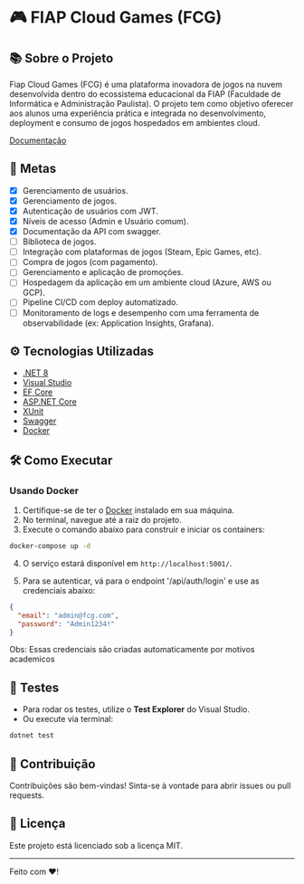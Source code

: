 ﻿# 🎮 FIAP Cloud Games (FCG)

## 📚 Sobre o Projeto

Fiap Cloud Games (FCG) é uma plataforma inovadora de jogos na nuvem desenvolvida dentro do ecossistema educacional da FIAP (Faculdade de Informática e Administração Paulista). O projeto tem como objetivo oferecer aos alunos uma experiência prática e integrada no desenvolvimento, deployment e consumo de jogos hospedados em ambientes cloud.

[Documentação](https://www.notion.so/Fiap-Cloud-Games-FCG-1dea50ade75480e78653c05e2cca2193?pvs=4)

## 🚀 Metas
- [X] Gerenciamento de usuários.
- [X] Gerenciamento de jogos.
- [X] Autenticação de usuários com JWT.
- [X] Níveis de acesso (Admin e Usuário comum).
- [X] Documentação da API com swagger.
- [ ] Biblioteca de jogos.
- [ ] Integração com plataformas de jogos (Steam, Epic Games, etc).
- [ ] Compra de jogos (com pagamento).
- [ ] Gerenciamento e aplicação de promoções.
- [ ] Hospedagem da aplicação em um ambiente cloud (Azure, AWS ou GCP).
- [ ] Pipeline CI/CD com deploy automatizado.
- [ ] Monitoramento de logs e desempenho com uma ferramenta de observabilidade (ex: Application Insights, Grafana).
      
## ⚙️ Tecnologias Utilizadas

- [.NET 8](https://dotnet.microsoft.com/download/dotnet/8.0)
- [Visual Studio](https://visualstudio.microsoft.com/pt-br/)
- [EF Core](https://learn.microsoft.com/pt-br/ef/core/)
- [ASP.NET Core](https://learn.microsoft.com/en-us/aspnet/core/)
- [XUnit](https://xunit.net/)
- [Swagger](https://swagger.io/)
- [Docker](https://www.docker.com/)

## 🛠️ Como Executar

### Usando Docker

1. Certifique-se de ter o [Docker](https://www.docker.com/get-started/) instalado em sua máquina.
2. No terminal, navegue até a raiz do projeto.
3. Execute o comando abaixo para construir e iniciar os containers:

```bash
docker-compose up -d
```

4. O serviço estará disponível em `http://localhost:5001/`.

5. Para se autenticar, vá para o endpoint '/api/auth/login' e use as credenciais abaixo: 
```json
{
  "email": "admin@fcg.com",
  "password": "Admin1234!"
}
```
Obs: Essas credenciais são criadas automaticamente por motivos academicos

## 🧪 Testes

- Para rodar os testes, utilize o **Test Explorer** do Visual Studio.
- Ou execute via terminal:

```bash
dotnet test
```

## 🤝 Contribuição

Contribuições são bem-vindas! Sinta-se à vontade para abrir issues ou pull requests.

## 📄 Licença

Este projeto está licenciado sob a licença MIT.

---

Feito com ❤️!
